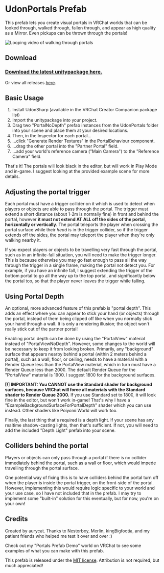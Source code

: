 # UdonPortals Prefab

This prefab lets you create visual portals in VRChat worlds that can be looked through, walked through, fallen through, and appear as high quality as a Mirror. Even pickups can be thrown through the portals!  

![Looping video of walking through portals](https://gitlab.com/aurycat/UdonPortals/-/raw/releases/videodemo.gif)


## Download

### [Download the latest unitypackage here.](https://gitlab.com/aurycat/UdonPortals/-/raw/releases/UdonPortals-v1.0.unitypackage)

Or view all releases [here](https://gitlab.com/aurycat/UdonPortals/-/releases).

## Basic Usage

1. Install UdonSharp (available in the VRChat Creator Companion package list)
2. Import the unitypackage into your project.
3. Drag two "PortalNoDepth" prefab instances from the UdonPortals folder into your scene and place them at your desired locations.
4. Then, in the Inspector for each portal...
5. ...click "Generate Render Textures" in the PortalBehaviour component.
6. ...drag the other portal into the "Partner Portal" field.
7. ...add your world's reference camera ("Main Camera") to the "Reference Camera" field.

That's it! The portals will look black in the editor, but will work in Play Mode and in-game. I suggest looking at the provided example scene for more details.


## Adjusting the portal trigger

Each portal must have a trigger collider on it which is used to detect when players or objects are able to pass through the portal. The trigger must extend a short distance (about 1-2m is normally fine) in front and behind the portal, however **it must not extend AT ALL off the sides of the portal, horizontally or vertically**. The portal teleports the player when crossing the portal surface while their *head* is in the trigger collider, so if the trigger extends off the sides, the portal may teleport the player when they're only walking nearby it.

If you expect players or objects to be travelling very fast through the portal, such as in an infinite-fall situation, you will need to make the trigger longer. This is because otherwise you may go fast enough to pass all the way through the trigger in a single frame, making the portal not detect you. For example, if you have an infinite fall, I suggest extending the trigger of the bottom portal to go all the way up to the top portal, and significantly below the portal too, so that the player never leaves the trigger while falling.


## Using Portal Depth

An optional, more advanced feature of this prefab is "portal depth". This adds an effect where you can appear to stick your hand (or objects) through the portal, instead of them being clipped off like when you normally stick your hand through a wall. It is only a rendering illusion; the object won't really stick out of the partner portal!

Enabling portal depth can be done by using the "PortalView" material instead of "PortalViewNoDepth". However, some changes to the world will be necessary to keep it from looking broken. Primarily, any "background" surface that appears nearby behind a portal (within 2 meters behind a portal), such as a wall, floor, or ceiling, needs to have a material with a Render Queue less than the PortalView material, which in turn must have a Render Queue less than 2000. The default Render Queue for the "PortalView" material is 1900. I suggest 1800 for the background surfaces.

**[!] IMPORTANT: You CANNOT use the Standard shader for background surfaces, because VRChat will force all materials with the Standard shader to Render Queue 2000.** If you use Standard set to 1800, it will look fine in the editor, but won't work in-game! That's why I have a "ExampleBackgroundSurfaceForPortalDepth" shader which you can use instead. Other  shaders like Poiyomi World will work too.

Finally, the last thing that's required is a depth light. If your scene has any realtime shadow-casting lights, then that's sufficient. If not, you will need to add the included "Depth Light" prefab into your scene.


## Colliders behind the portal

Players or objects can only pass through a portal if there is no collider immediately behind the portal, such as a wall or floor, which would impede travelling through the portal surface.

One potential way of fixing this is to have colliders behind the portal turn off when the player is inside the portal trigger, on the front-side of the portal. However, implementing this would require logic specific to your world and your use case, so I have not included that in the prefab. I may try to implement some "built-in" solution for this eventually, but for now, you're on your own!


## Credits

Created by aurycat. Thanks to Nestorboy, Merlin, kingBigfootia, and my patient friends who helped me test it over and over :)

Check out my "Portals Prefab Demo" world on VRChat to see some examples of what you can make with this prefab.

This prefab is released under the [MIT license](https://mit-license.org/). Attribution is not required, but much appreciated!